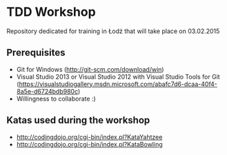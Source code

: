 # TDD Workshop
Repository dedicated for training in Łodź that will take place on 03.02.2015

## Prerequisites
- Git for Windows (http://git-scm.com/download/win)
- Visual Studio 2013 or Visual Studio 2012 with Visual Studio Tools for Git (https://visualstudiogallery.msdn.microsoft.com/abafc7d6-dcaa-40f4-8a5e-d6724bdb980c)
- Willingness to collaborate :)

## Katas used during the workshop
- http://codingdojo.org/cgi-bin/index.pl?KataYahtzee
- http://codingdojo.org/cgi-bin/index.pl?KataBowling
